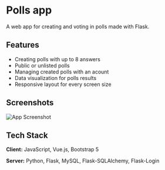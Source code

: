 # Polls app

A web app for creating and voting in polls made with Flask.


## Features

- Creating polls with up to 8 answers
- Public or unlisted polls
- Managing created polls with an acount
- Data visualization for polls results
- Responsive layout for every screen size


## Screenshots

![App Screenshot](https://i.imgur.com/BMBxdJ2.jpeg)


## Tech Stack

**Client:** JavaScript, Vue.js, Bootstrap 5

**Server:** Python, Flask, MySQL, Flask-SQLAlchemy, Flask-Login

